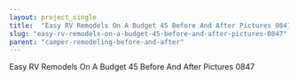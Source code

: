 ```yaml
---
layout: project_single
title:  "Easy RV Remodels On A Budget 45 Before And After Pictures 0847"
slug: "easy-rv-remodels-on-a-budget-45-before-and-after-pictures-0847"
parent: "camper-remodeling-before-and-after"
---
```

Easy RV Remodels On A Budget 45 Before And After Pictures 0847